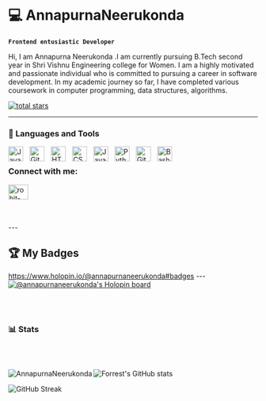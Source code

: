 # 💻 AnnapurnaNeerukonda

**`Frontend entusiastic Developer`**

Hi, I am Annapurna Neerukonda .I am currently pursuing B.Tech second year in Shri Vishnu Engineering college for Women. I am a highly motivated and passionate individual who is committed to pursuing a career in software development.
In my academic journey so far, I have completed various coursework in computer programming, data structures, algorithms. 

   <p align="left">
      <a href="https://github.com/AnnapurnaNeerukonda?tab=repositories&sort=stargazers">
         <img alt="total stars" title="Total stars on GitHub" src="https://custom-icon-badges.demolab.com/github/stars/AnnapurnaNeerukonda?color=55960c&style=for-the-badge&labelColor=488207&logo=star"/></a>
   </p>

---

### 🧰 Languages and Tools

<img align="left" alt="Java" width="30px" style="padding-right:10px;" src="https://cdn.jsdelivr.net/gh/devicons/devicon/icons/java/java-original.svg"/>
<img align="left" alt="Git" width="30px" style="padding-right:10px;" src="https://cdn.jsdelivr.net/gh/devicons/devicon/icons/git/git-original.svg" />
<img align="left" alt="HTML" width="30px" style="padding-right:10px;" src="https://cdn.jsdelivr.net/gh/devicons/devicon/icons/html5/html5-plain.svg" />
<img align="left" alt="CSS" width="30px" style="padding-right:10px;" src="https://cdn.jsdelivr.net/gh/devicons/devicon/icons/css3/css3-plain.svg" />
<img align="left" alt="JavaScript" width="30px" style="padding-right:10px;" src="https://cdn.jsdelivr.net/gh/devicons/devicon/icons/javascript/javascript-plain.svg" />
<img align="left" alt="Python" width="30px" style="padding-right:10px;" src="https://cdn.jsdelivr.net/gh/devicons/devicon/icons/python/python-plain.svg" />
<img align="left" alt="GitHub" width="30px" style="padding-right:10px;" src="https://cdn.jsdelivr.net/gh/devicons/devicon/icons/github/github-original.svg" />
<img align="left" alt="Bash" width="30px" style="padding-right:10px;" src="https://cdn.jsdelivr.net/gh/devicons/devicon/icons/bash/bash-original.svg" />
<br />
<h3 align="left">Connect with me:</h3>
<p align="left">
<a href="https://www.linkedin.com/in/annapurna-neerukonda-a43943256/" target="blank"><img align="center" src="https://upload.wikimedia.org/wikipedia/commons/thumb/c/ca/LinkedIn_logo_initials.png/800px-LinkedIn_logo_initials.png" alt="rohit-kumar-66522518a/" height="30" width="40" /></a>
</p><br>
<br>
---

## 🏆 My Badges

https://www.holopin.io/@annapurnaneerukonda#badges
---[![@annapurnaneerukonda's Holopin board](https://holopin.me/annapurnaneerukonda)](https://holopin.io/@annapurnaneerukonda)

<br><br>
### 📊 Stats
<br><br>

<img align="left" src="https://github-readme-stats.vercel.app/api/top-langs?username=AnnapurnaNeerukonda&show_icons=true&locale=en&theme=gruvbox&layout=compact" alt="AnnapurnaNeerukonda" />

![Forrest's GitHub stats](https://github-readme-stats.vercel.app/api?username=AnnapurnaNeerukonda&show_icons=true&theme=gruvbox)

 ![GitHub Streak](https://streak-stats.demolab.com?user=AnnapurnaNeerukonda&theme=gruvbox&border_radius=4.5)
